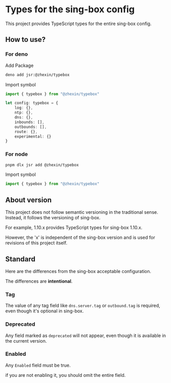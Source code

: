 # Types for the sing-box config
This project provides TypeScript types for the entire sing-box config.

## How to use?
### For deno
Add Package
```bash
deno add jsr:@zhexin/typebox
```
Import symbol
```TypeScript
import { typebox } from "@zhexin/typebox"

let config: typebox = {
    log: {},
    ntp: {},
    dns: {},
    inbounds: [],
    outbounds: [],
    route: {},
    experimental: {}
}
```

### For node
```bash
pnpm dlx jsr add @zhexin/typebox
```
Import symbol
```TypeScript
import { typebox } from "@zhexin/typebox"
```

## About version
This project does not follow semantic versioning in the traditional sense. Instead, it follows the versioning of sing-box.

For example, 1.10.x provides TypeScript types for sing-box 1.10.x.

However, the 'x' is independent of the sing-box version and is used for revisions of this project itself.

## Standard
Here are the differences from the sing-box acceptable configuration. 

The differences are **intentional**.

### Tag
The value of any tag field like `dns.server.tag` or `outbound.tag` is required, even though it's optional in sing-box.

### Deprecated
Any field marked as `deprecated` will not appear, even though it is available in the current version.

### Enabled
Any `Enabled` field must be true.

if you are not enabling it, you should omit the entire field.
